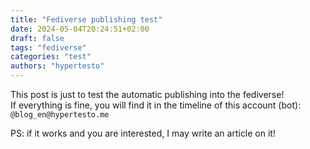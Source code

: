 ```yaml
---
title: "Fediverse publishing test"
date: 2024-05-04T20:24:51+02:00
draft: false
tags: "fediverse"
categories: "test"
authors: "hypertesto"
---
```

This post is just to test the automatic publishing into the fediverse!  
If everything is fine, you will find it in the timeline of this account (bot): `@blog_en@hypertesto.me`

PS: if it works and you are interested, I may write an article on it!